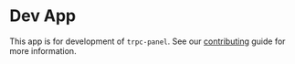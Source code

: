 # Dev App

This app is for development of `trpc-panel`. See our [contributing](../../CONTRIBUTING.md) guide for more information.
